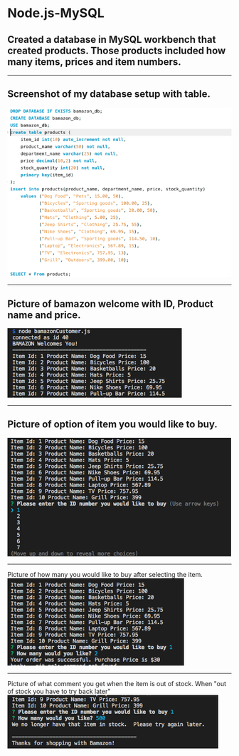 # Node.js-MySQL

## Created a database in MySQL workbench that created products. Those products included how many items, prices and item numbers. 
---------------------------------------------
Screenshot of my database setup with table.
---------------------------------------------
![Database Screenshot](./images/database3.png)

----------------------------------------------
Picture of bamazon welcome with ID, Product name and price.
----------------------------------------------
![bamazon Screenshot](./images/bamazon.png)

----------------------------------------------
Picture of option of item you would like to buy.
----------------------------------------------
![bamazon Screenshot](./images/bamazon2.png)

----------------------------------------------
Picture of how many you would like to buy after selecting the item.
![bamazon Screenshot](./images/bamazon3.png)

----------------------------------------------
Picture of what comment you get when the item is out of stock. When "out of stock you have to try back later"
![bamazon Screenshot](./images/bamazon4.png)


